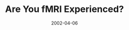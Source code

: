 ---
title: "Are You fMRI Experienced?"
project_id: 
date: 2002-04-06
conference_id: ""
presenters:
   - peter_bandettini
summary: "<p>FMRI Experience Conference, NIH, Bethesda, MD</p>"
file: /assets/presentations/T116.pdf
filename: T116.pdf
layout: presentation
---